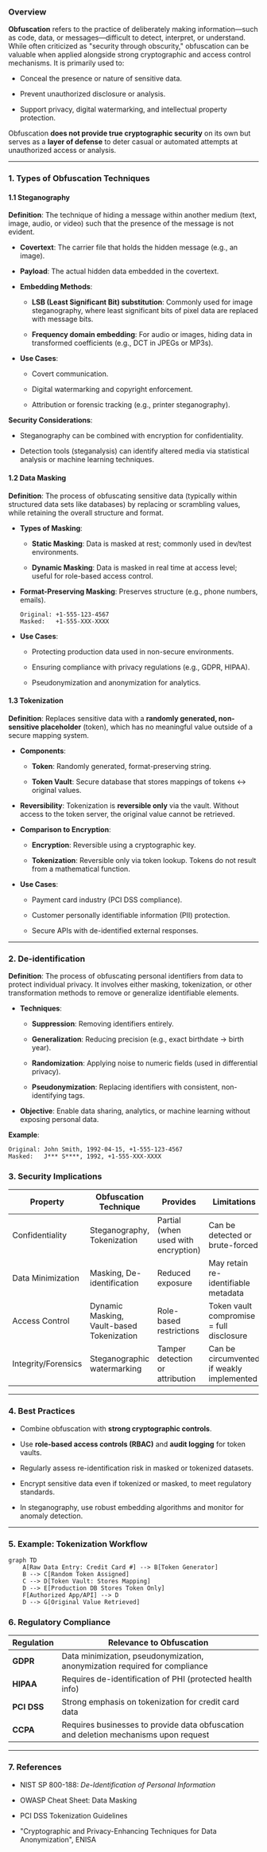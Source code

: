 ### Overview

**Obfuscation** refers to the practice of deliberately making information—such as code, data, or messages—difficult to detect, interpret, or understand. While often criticized as "security through obscurity," obfuscation can be valuable when applied alongside strong cryptographic and access control mechanisms. It is primarily used to:

- Conceal the presence or nature of sensitive data.
    
- Prevent unauthorized disclosure or analysis.
    
- Support privacy, digital watermarking, and intellectual property protection.
    

Obfuscation **does not provide true cryptographic security** on its own but serves as a **layer of defense** to deter casual or automated attempts at unauthorized access or analysis.

---

### 1. Types of Obfuscation Techniques

#### 1.1 Steganography

**Definition**: The technique of hiding a message within another medium (text, image, audio, or video) such that the presence of the message is not evident.

- **Covertext**: The carrier file that holds the hidden message (e.g., an image).
    
- **Payload**: The actual hidden data embedded in the covertext.
    
- **Embedding Methods**:
    
    - **LSB (Least Significant Bit) substitution**: Commonly used for image steganography, where least significant bits of pixel data are replaced with message bits.
        
    - **Frequency domain embedding**: For audio or images, hiding data in transformed coefficients (e.g., DCT in JPEGs or MP3s).
        
- **Use Cases**:
    
    - Covert communication.
        
    - Digital watermarking and copyright enforcement.
        
    - Attribution or forensic tracking (e.g., printer steganography).
        

**Security Considerations**:

- Steganography can be combined with encryption for confidentiality.
    
- Detection tools (steganalysis) can identify altered media via statistical analysis or machine learning techniques.
    

#### 1.2 Data Masking

**Definition**: The process of obfuscating sensitive data (typically within structured data sets like databases) by replacing or scrambling values, while retaining the overall structure and format.

- **Types of Masking**:
    
    - **Static Masking**: Data is masked at rest; commonly used in dev/test environments.
        
    - **Dynamic Masking**: Data is masked in real time at access level; useful for role-based access control.
        
- **Format-Preserving Masking**: Preserves structure (e.g., phone numbers, emails).
    
	``` text
    Original: +1-555-123-4567
	Masked:   +1-555-XXX-XXXX
	```
- **Use Cases**:
    
    - Protecting production data used in non-secure environments.
        
    - Ensuring compliance with privacy regulations (e.g., GDPR, HIPAA).
        
    - Pseudonymization and anonymization for analytics.
        

#### 1.3 Tokenization

**Definition**: Replaces sensitive data with a **randomly generated, non-sensitive placeholder** (token), which has no meaningful value outside of a secure mapping system.

- **Components**:
    
    - **Token**: Randomly generated, format-preserving string.
        
    - **Token Vault**: Secure database that stores mappings of tokens ↔ original values.
        
- **Reversibility**: Tokenization is **reversible only** via the vault. Without access to the token server, the original value cannot be retrieved.
    
- **Comparison to Encryption**:
    
    - **Encryption**: Reversible using a cryptographic key.
        
    - **Tokenization**: Reversible only via token lookup. Tokens do not result from a mathematical function.
        
- **Use Cases**:
    
    - Payment card industry (PCI DSS compliance).
        
    - Customer personally identifiable information (PII) protection.
        
    - Secure APIs with de-identified external responses.
        

---

### 2. De-identification

**Definition**: The process of obfuscating personal identifiers from data to protect individual privacy. It involves either masking, tokenization, or other transformation methods to remove or generalize identifiable elements.

- **Techniques**:
    
    - **Suppression**: Removing identifiers entirely.
        
    - **Generalization**: Reducing precision (e.g., exact birthdate → birth year).
        
    - **Randomization**: Applying noise to numeric fields (used in differential privacy).
        
    - **Pseudonymization**: Replacing identifiers with consistent, non-identifying tags.
        
- **Objective**: Enable data sharing, analytics, or machine learning without exposing personal data.
    

**Example**:

```
Original: John Smith, 1992-04-15, +1-555-123-4567
Masked:   J*** S****, 1992, +1-555-XXX-XXXX
```

### 3. Security Implications

|Property|Obfuscation Technique|Provides|Limitations|
|---|---|---|---|
|Confidentiality|Steganography, Tokenization|Partial (when used with encryption)|Can be detected or brute-forced|
|Data Minimization|Masking, De-identification|Reduced exposure|May retain re-identifiable metadata|
|Access Control|Dynamic Masking, Vault-based Tokenization|Role-based restrictions|Token vault compromise = full disclosure|
|Integrity/Forensics|Steganographic watermarking|Tamper detection or attribution|Can be circumvented if weakly implemented|

---

### 4. Best Practices

- Combine obfuscation with **strong cryptographic controls**.
    
- Use **role-based access controls (RBAC)** and **audit logging** for token vaults.
    
- Regularly assess re-identification risk in masked or tokenized datasets.
    
- Encrypt sensitive data even if tokenized or masked, to meet regulatory standards.
    
- In steganography, use robust embedding algorithms and monitor for anomaly detection.
    

---

### 5. Example: Tokenization Workflow

```
graph TD
    A[Raw Data Entry: Credit Card #] --> B[Token Generator]
    B --> C[Random Token Assigned]
    C --> D[Token Vault: Stores Mapping]
    D --> E[Production DB Stores Token Only]
    F[Authorized App/API] --> D
    D --> G[Original Value Retrieved]

```

### 6. Regulatory Compliance

|Regulation|Relevance to Obfuscation|
|---|---|
|**GDPR**|Data minimization, pseudonymization, anonymization required for compliance|
|**HIPAA**|Requires de-identification of PHI (protected health info)|
|**PCI DSS**|Strong emphasis on tokenization for credit card data|
|**CCPA**|Requires businesses to provide data obfuscation and deletion mechanisms upon request|

---

### 7. References

- NIST SP 800-188: _De-Identification of Personal Information_
    
- OWASP Cheat Sheet: Data Masking
    
- PCI DSS Tokenization Guidelines
    
- "Cryptographic and Privacy-Enhancing Techniques for Data Anonymization", ENISA
